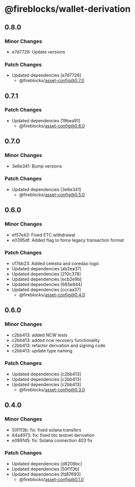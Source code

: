 # @fireblocks/wallet-derivation

## 0.8.0

### Minor Changes

- e7d7726: Update versions

### Patch Changes

- Updated dependencies [e7d7726]
  - @fireblocks/asset-config@0.7.0

## 0.7.1

### Patch Changes

- Updated dependencies [19bea91]
  - @fireblocks/asset-config@0.6.0

## 0.7.0

### Minor Changes

- 3e6e341: Bump versions

### Patch Changes

- Updated dependencies [3e6e341]
  - @fireblocks/asset-config@0.5.0

## 0.6.0

### Minor Changes

- ef57e43: Fixed ETC withdrawal
- e0395df: Added flag to force legacy transaction format

### Patch Changes

- cf7bb23: Added celestia and coredao logic
- Updated dependencies [ab2ea37]
- Updated dependencies [210c378]
- Updated dependencies [ecb2e9b]
- Updated dependencies [665e844]
- Updated dependencies [cccaa37]
  - @fireblocks/asset-config@0.4.0

## 0.6.0

### Minor Changes

- c2bb413: added NCW tests
- c2bb413: added ncw recovery functionality
- c2bb413: refactor derivation and signing code
- c2bb413: update type naming

### Patch Changes

- Updated dependencies [c2bb413]
- Updated dependencies [c2bb413]
- Updated dependencies [c2bb413]
  - @fireblocks/asset-config@0.3.0

## 0.4.0

### Minor Changes

- 50f113b: fix: fixed solana transfers
- 84a4973: fix: fixed btc testnet derivation
- e0891d5: fix: Solana connection 403 fix

### Patch Changes

- Updated dependencies [d8208bc]
- Updated dependencies [50f113b]
- Updated dependencies [fd87693]
  - @fireblocks/asset-config@0.1.0
